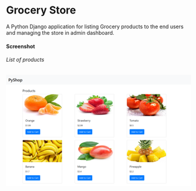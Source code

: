 # Grocery Store
A Python Django application for listing Grocery products to the end users and managing the store in admin dashboard.

#### Screenshot
###### List of products
![](static/images/screenshots/list-products.png)